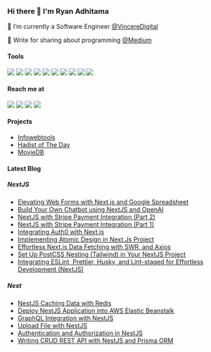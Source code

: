 ### Hi there 👋 I'm Ryan Adhitama

🔭 I’m currently a Software Engineer [@VincereDigital](https://vinceredigital.com)

🌱 Write for sharing about programming [@Medium](https://ryanadhitama.medium.com)

#### Tools
<img src="https://img.shields.io/badge/javascript%20-%23323330.svg?&style=for-the-badge&logo=javascript&logoColor=%23F7DF1E"/> <img src="https://img.shields.io/badge/typescript%20-%23007ACC.svg?&style=for-the-badge&logo=typescript&logoColor=white"/> <img src="https://img.shields.io/badge/react%20js-%2361DAFB?&style=for-the-badge&logo=react&logoColor=%232E3440"/> <img src="https://img.shields.io/badge/react_native-%2320232a.svg?style=for-the-badge&logo=react&logoColor=%2361DAFB"/> <img src="https://img.shields.io/badge/next%20js-%23000000?&style=for-the-badge&logo=next.js&logoColor=white"/> <img src="https://img.shields.io/badge/Node.js-43853D?style=for-the-badge&logo=node.js&logoColor=white" /> <img src="https://img.shields.io/badge/Laravel-FF2D20?style=for-the-badge&logo=laravel&logoColor=white" /> <img src="https://img.shields.io/badge/Go-00ADD8?style=for-the-badge&logo=go&logoColor=white" /> <img src="https://img.shields.io/badge/Tailwind_CSS-38B2AC?style=for-the-badge&logo=tailwind-css&logoColor=white" /> <img src="https://img.shields.io/badge/Sass-CC6699?style=for-the-badge&logo=sass&logoColor=white" />

#### Reach me at
<a href="mailto:ryanadhitama2@gmail.com" style="text-decoration: none;">
    <img src="https://img.shields.io/badge/email%20me%20here-%23EA4335?&style=for-the-badge&logo=gmail&logoColor=white"/>
  </a>
  <a href="https://t.me/ryanadhitama" style="text-decoration: none;">
    <img src="https://img.shields.io/badge/telegram-%2326A5E4?&style=for-the-badge&logo=telegram&logoColor=white"/>
</a>
<a href="https://linkedin.com/in/ryanadhitama" style="text-decoration: none;">
    <img src="https://img.shields.io/badge/LinkedIn-0077B5?style=for-the-badge&logo=linkedin&logoColor=white"/>
</a>
<a href="https://www.tiktok.com/@ryanadhitama_ style="text-decoration: none;">
    <img src="https://img.shields.io/badge/TikTok-000000?style=for-the-badge&logo=tiktok&logoColor=white"/>
</a>

#### Projects
- [Infowebtools](https://infowebtools.vercel.app/)
- [Hadist of The Day](https://hotd.vercel.app/)
- [MovieDB](https://moviedb-ryanadhitama2.vercel.app/)

#### Latest Blog
##### NextJS
- [Elevating Web Forms with Next.js and Google Spreadsheet](https://medium.com/stackademic/elevating-web-forms-with-next-js-and-google-spreadsheet-a3150900479d)
- [Build Your Own Chatbot using NextJS and OpenAI](https://medium.com/@ryanadhitama/build-your-own-chatbot-using-nextjs-and-openai-92c3af2ed97f)
- [NextJS with Stripe Payment Integration (Part 2)](https://medium.com/stackademic/nextjs-with-stripe-payment-integration-part-2-92f98b14554b)
- [NextJS with Stripe Payment Integration (Part 1)](https://blog.stackademic.com/nextjs-with-stripe-payment-integration-part-1-d9ece0aa70c7)
- [Integrating Auth0 with Next.js](https://ryanadhitama.medium.com/integrating-auth0-with-next-js-b0cb22d16aac)
- [Implementing Atomic Design in Next.Js Project](https://medium.com/javascript-in-plain-english/implementing-atomic-design-in-next-js-project-22f2c318f2d6)
- [Effortless Next.js Data Fetching with SWR, and Axios](https://medium.com/javascript-in-plain-english/effortless-next-js-data-fetching-with-swr-and-axios-a197517af7c1)
- [Set Up PostCSS Nesting (Tailwind) in Your NextJS Project](https://medium.com/javascript-in-plain-english/setup-postcss-nesting-tailwind-in-your-nextjs-project-f2c9f763cc8f)
- [Integrating ESLint, Prettier, Husky, and Lint-staged for Effortless Development (NextJS)](https://javascript.plainenglish.io/streamlining-code-quality-and-collaboration-integrating-eslint-prettier-husky-and-lint-staged-22451a1a4969)
##### Nest
- [NestJS Caching Data with Redis](https://javascript.plainenglish.io/caching-nestjs-data-with-redis-84e76d2890fd)
- [Deploy NestJS Application into AWS Elastic Beanstalk](https://aws.plainenglish.io/deploy-nestjs-application-into-aws-elastic-beanstalk-c5474e19a6b4)
- [GraphQL Integration with NestJS](https://blog.bitsrc.io/graphql-integration-with-nestjs-f19a90d4d50e)
- [Upload File with NestJS](https://blog.bitsrc.io/upload-file-with-nestjs-d7dd74701b38)
- [Authentication and Authorization in NestJS](https://blog.bitsrc.io/authentication-and-authorization-in-nestjs-39f9d92184ab)
- [Writing CRUD REST API with NestJS and Prisma ORM](https://blog.bitsrc.io/writing-crud-rest-api-with-nestjs-and-prisma-b28a13c9f387)

<!--
**ryanadhitama/ryanadhitama** is a ✨ _special_ ✨ repository because its `README.md` (this file) appears on your GitHub profile.

Here are some ideas to get you started:

- 🔭 I’m currently working on ...
- 🌱 I’m currently learning ...
- 👯 I’m looking to collaborate on ...
- 🤔 I’m looking for help with ...
- 💬 Ask me about ...
- 📫 How to reach me: ...
- 😄 Pronouns: ...
- ⚡ Fun fact: ...
-->
